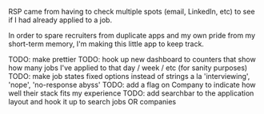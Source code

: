 RSP came from having to check multiple spots (email, LinkedIn, etc) to see if I had already applied to a job.

In order to spare recruiters from duplicate apps and my own pride from my short-term memory, I'm making this little app to keep track.

TODO: make prettier
TODO: hook up new dashboard to counters that show how many jobs I've applied to that day / week / etc (for sanity purposes)
TODO: make job states fixed options instead of strings a la 'interviewing', 'nope', 'no-response abyss'
TODO: add a flag on Company to indicate how well their stack fits my experience
TODO: add searchbar to the application layout and hook it up to search jobs OR companies
